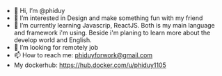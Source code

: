 - 👋 Hi, I’m @phiduy
- 👀 I’m interested in Design and make something fun with my friend
- 🌱 I’m currently learning Javascrip, ReactJS. Both is my main language and framework i'm using. Beside i'm planing to learn more about the develop world and English.
- 💞️ I’m looking for remotely job
- 📫 How to reach me: phiduyforwork@gmail.com
- My dockerhub: https://hub.docker.com/u/phiduy1105

<!---
phiduy/phiduy is a ✨ special ✨ repository because its `README.md` (this file) appears on your GitHub profile.
You can click the Preview link to take a look at your changes.
--->
